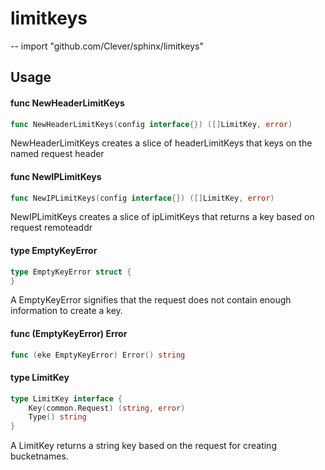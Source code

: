 # limitkeys
--
    import "github.com/Clever/sphinx/limitkeys"


## Usage

#### func  NewHeaderLimitKeys

```go
func NewHeaderLimitKeys(config interface{}) ([]LimitKey, error)
```
NewHeaderLimitKeys creates a slice of headerLimitKeys that keys on the named
request header

#### func  NewIPLimitKeys

```go
func NewIPLimitKeys(config interface{}) ([]LimitKey, error)
```
NewIPLimitKeys creates a slice of ipLimitKeys that returns a key based on
request remoteaddr

#### type EmptyKeyError

```go
type EmptyKeyError struct {
}
```

A EmptyKeyError signifies that the request does not contain enough information
to create a key.

#### func (EmptyKeyError) Error

```go
func (eke EmptyKeyError) Error() string
```

#### type LimitKey

```go
type LimitKey interface {
	Key(common.Request) (string, error)
	Type() string
}
```

A LimitKey returns a string key based on the request for creating bucketnames.
